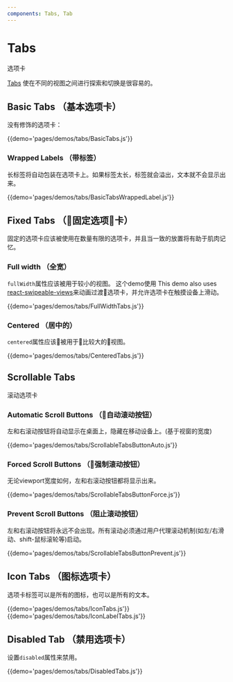 ```yaml
---
components: Tabs, Tab
---
```


# Tabs

选项卡

[Tabs](https://material.io/guidelines/components/tabs.html) 使在不同的视图之间进行探索和切换是很容易的。

## Basic Tabs （基本选项卡）

没有修饰的选项卡：

{{demo='pages/demos/tabs/BasicTabs.js'}}

### Wrapped Labels （带标签）

长标签将自动包装在选项卡上。如果标签太长，标签就会溢出，文本就不会显示出来。

{{demo='pages/demos/tabs/BasicTabsWrappedLabel.js'}}

## Fixed Tabs （固定选项卡）

固定的选项卡应该被使用在数量有限的选项卡，并且当一致的放置将有助于肌肉记忆。

### Full width （全宽）

`fullWidth`属性应该被用于较小的视图。
这个demo使用
This demo also uses [react-swipeable-views](https://github.com/oliviertassinari/react-swipeable-views)来动画过渡选项卡，并允许选项卡在触摸设备上滑动。 

{{demo='pages/demos/tabs/FullWidthTabs.js'}}

### Centered （居中的）

`centered`属性应该被用于比较大的视图。

{{demo='pages/demos/tabs/CenteredTabs.js'}}

## Scrollable Tabs

滚动选项卡

### Automatic Scroll Buttons （自动滚动按钮）

左和右滚动按钮将自动显示在桌面上，隐藏在移动设备上。(基于视窗的宽度)

{{demo='pages/demos/tabs/ScrollableTabsButtonAuto.js'}}

### Forced Scroll Buttons （强制滚动按钮）

无论viewport宽度如何，左和右滚动按钮都将显示出来。

{{demo='pages/demos/tabs/ScrollableTabsButtonForce.js'}}

### Prevent Scroll Buttons （阻止滚动按钮）

左和右滚动按钮将永远不会出现。所有滚动必须通过用户代理滚动机制(如左/右滑动、shift-鼠标滚轮等)启动。


{{demo='pages/demos/tabs/ScrollableTabsButtonPrevent.js'}}

## Icon Tabs （图标选项卡）

选项卡标签可以是所有的图标，也可以是所有的文本。

{{demo='pages/demos/tabs/IconTabs.js'}}
{{demo='pages/demos/tabs/IconLabelTabs.js'}}

## Disabled Tab （禁用选项卡）

设置`disabled`属性来禁用。

{{demo='pages/demos/tabs/DisabledTabs.js'}}
